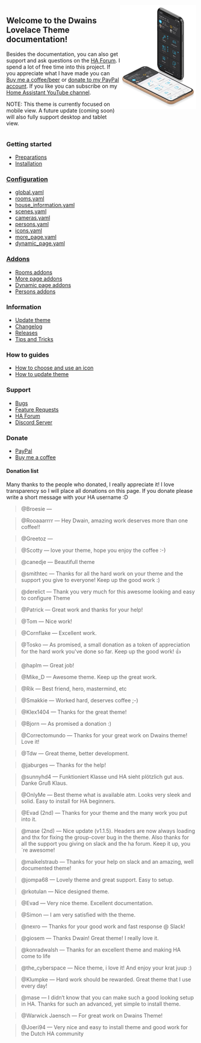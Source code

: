 <div class="row" style="display: grid; grid-template-columns: 60% 40%;">
  <div class="column">
  <h2>Welcome to the Dwains Lovelace Theme documentation!</h2>
  <p>Besides the documentation, you can also get support and ask questions on the <a href="https://community.home-assistant.io/t/dwains-theme-released-an-auto-generating-lovelace-ui-theme/168593?u=dwains">HA Forum</a>. I spend a lot of free time into this project. If you appreciate what I have made you can <a href="https://www.buymeacoffee.com/FAkYvrx" target="_blank">Buy me a coffee/beer</a> or <a href="https://www.paypal.com/cgi-bin/webscr?cmd=_s-xclick&hosted_button_id=QQ5LBNQWLW2ZQ&source=url" target="_blank">donate to my PayPal account</a>. If you like you can subscribe on my <a href="https://www.youtube.com/channel/UCb2GBaLC4d0rVn9pZbYbQ9A" target="_blank">Home Assistant YouTube channel</a>.</p>
  <p>
  NOTE: This theme is currently focused on mobile view. A future update (coming soon) will also fully support desktop and tablet view.
  </p>
  </div>
  <div class="column" style="text-align: right;">
   <img src="images/preview1.jpg">
  </div>
</div>

### Getting started
* [Preparations](getting-started/preparations.md)
* [Installation](getting-started/installation.md)

### [Configuration](configuration/index.md)
* [global.yaml](configuration/global.md)
* [rooms.yaml](configuration/rooms.md)
* [house_information.yaml](configuration/house_information.md)
* [scenes.yaml](configuration/scenes.md)
* [cameras.yaml](configuration/cameras.md)
* [persons.yaml](configuration/persons.md)
* [icons.yaml](configuration/icons.md)
* [more_page.yaml](configuration/more_page.md)
* [dynamic_page.yaml](configuration/dynamic_page.md)

### [Addons](addons/index.md)
* [Rooms addons](addons/rooms.md)
* [More page addons](addons/more_page.md)
* [Dynamic page addons](addons/dynamic_page.md)
* [Persons addons](addons/persons.md)

### Information
* [Update theme](information/update.md)
* [Changelog](information/update.md)
* [Releases](https://github.com/dwainscheeren/lovelace-dwains-theme/releases)
* [Tips and Tricks](information/tips-and-tricks.md)

### How to guides
* [How to choose and use an icon](how-tos/how-to-choose-icon.md)
* [How to update theme](information/update.md)

### Support
* [Bugs](https://github.com/dwainscheeren/lovelace-dwains-theme/issues)
* [Feature Requests](https://github.com/dwainscheeren/lovelace-dwains-theme/issues/new)
* [HA Forum](https://community.home-assistant.io/t/dwains-theme-an-auto-generating-lovelace-ui-theme/168593?u=dwains)
* [Discord Server](https://discord.gg/7yt64uX)

### Donate
* [PayPal](https://www.paypal.com/cgi-bin/webscr?cmd=_s-xclick&hosted_button_id=QQ5LBNQWLW2ZQ&source=url)
* [Buy me a coffee](https://www.buymeacoffee.com/FAkYvrx)

#### Donation list

Many thanks to the people who donated, I really appreciate it! I love transparency so I will place all donations on this page.
If you donate please write a short message with your HA username :D

> @Broesie — 

> @Rooaaarrrr — Hey Dwain, amazing work deserves more than one coffee!!

> @Greetoz — 

> @Scotty — love your theme, hope you enjoy the coffee :-)

> @canedje — Beautifull theme

> @smithtec — Thanks for all the hard work on your theme and the support you give to everyone! Keep up the good work :)

> @derelict — Thank you very much for this awesome looking and easy to configure Theme

> @Patrick — Great work and thanks for your help!

> @Tom — Nice work!

> @Cornflake — Excellent work.

> @Tosko — As promised, a small donation as a token of appreciation for the hard work you've done so far. Keep up the good work! 👍

> @haplm — Great job!

> @Mike_D — Awesome theme. Keep up the great work.

> @Rik —  Best friend, hero, mastermind, etc

> @Smakkie — Worked hard, deserves coffee ;-)

> @Klex1404 — Thanks for the great theme!

> @Bjorn — As promised a donation :)

> @Correctomundo — Thanks for your great work on Dwains theme! Love it!

> @Tdw — Great theme, better development.

> @jaburges — Thanks for the help!

> @sunnyhd4 — Funktioniert Klasse und HA sieht plötzlich gut aus. Danke Gruß Klaus.

> @OnlyMe — Best theme what is available atm. Looks very sleek and solid. Easy to install for HA beginners.

> @Evad (2nd) — Thanks for your theme and the many work you put into it.

> @mase (2nd) — Nice update (v1.1.5). Headers are now always loading and thx for fixing the group-cover bug in the theme. Also thanks for all the support you giving on slack and the ha forum. Keep it up, you´re awesome!

> @maikelstraub — Thanks for your help on slack and an amazing, well documented theme!

> @jompa68 — Lovely theme and great support. Easy to setup.

> @rkotulan — Nice designed theme.

> @Evad — Very nice theme. Excellent documentation.

> @Simon — I am very satisfied with the theme.

> @nexro — Thanks for your good work and fast response @ Slack! 

> @giosem — Thanks Dwain! Great theme! I really love it.

> @konradwalsh — Thanks for an excellent theme and making HA come to life

> @the_cyberspace  — Nice theme, i love it! And enjoy your krat juup :)

> @Klumpke — Hard work should be rewarded. Great theme that I use every day!

> @mase — I didn‘t know that you can make such a good looking setup in HA. Thanks for such an advanced, yet simple to install theme.

> @Warwick Jaensch — For great work on Dwains Theme!

> @Joeri94 — Very nice and easy to install theme and good work for the Dutch HA community